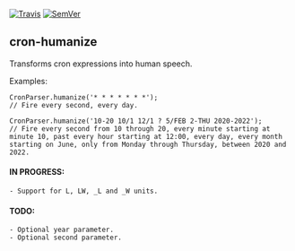 [![Travis](https://img.shields.io/travis/StrongeLeeroy/cron-humanize.svg?style=flat-square)](https://travis-ci.org/StrongeLeeroy/cron-humanize)
[![SemVer](http://img.shields.io/:semver-1.0.6-brightgreen.svg?style=flat-square)](http://semver.org)

## cron-humanize

Transforms cron expressions into human speech.


Examples:

    CronParser.humanize('* * * * * * *');
    // Fire every second, every day.
    
    CronParser.humanize('10-20 10/1 12/1 ? 5/FEB 2-THU 2020-2022');
    // Fire every second from 10 through 20, every minute starting at minute 10, past every hour starting at 12:00, every day, every month starting on June, only from Monday through Thursday, between 2020 and 2022.
    
    
#### IN PROGRESS:
    - Support for L, LW, _L and _W units.
    
#### TODO:
    - Optional year parameter.
    - Optional second parameter.